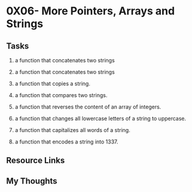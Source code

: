 # 0X06- More Pointers, Arrays and Strings

## Tasks
1. a function that concatenates two strings

2. a function that concatenates two strings

3. a function that copies a string.

4. a function that compares two strings.

5. a function that reverses the content of an array of integers.

6. a function that changes all lowercase letters of a string to uppercase.

7. a function that capitalizes all words of a string.

8. a function that encodes a string into 1337.

## Resource Links

## My Thoughts


